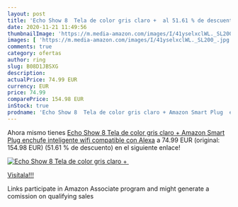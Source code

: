 ```yaml
---
layout: post
title: 'Echo Show 8  Tela de color gris claro +  al 51.61 % de descuento'
date: 2020-11-21 11:49:56
thumbnailImage: 'https://m.media-amazon.com/images/I/41yselxclWL._SL200_.jpg'
images: [ 'https://m.media-amazon.com/images/I/41yselxclWL._SL200_.jpg' ]
comments: true
category: ofertas
author: ring
slug: B08D1JBSXG
description:
actualPrice: 74.99 EUR
currency: EUR
price: 74.99
comparePrice: 154.98 EUR
inStock: true
prodname: 'Echo Show 8  Tela de color gris claro + Amazon Smart Plug  enchufe inteligente wifi   compatible con Alexa'
---
```


Ahora mismo tienes [Echo Show 8  Tela de color gris claro + Amazon Smart Plug  enchufe inteligente wifi   compatible con Alexa](https://www.amazon.es/dp/B08D1JBSXG/?tag=tolees-21) a 74.99 EUR (original: 154.98 EUR) (51.61 %  de descuento) en el siguiente enlace!

[![Echo Show 8  Tela de color gris claro + ](https://m.media-amazon.com/images/I/41yselxclWL._SL200_.jpg)](https://www.amazon.es/dp/B08D1JBSXG/?tag=tolees-21)

[Visítala!!!](https://www.amazon.es/dp/B08D1JBSXG/?tag=tolees-21)

Links participate in Amazon Associate program and might generate a comission on qualifying sales
